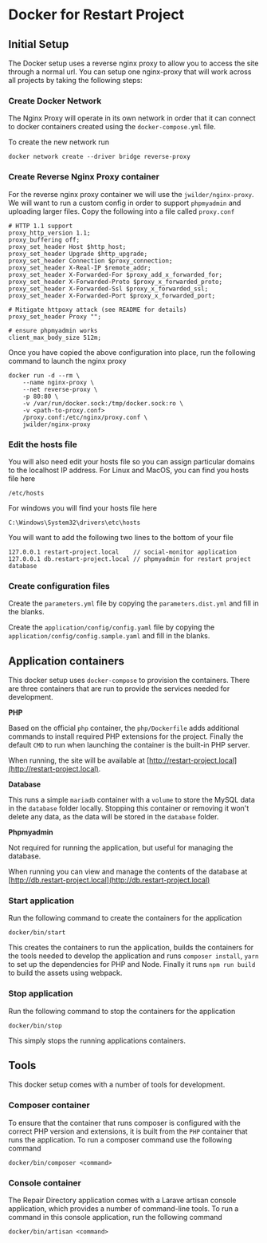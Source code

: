 # Docker for Restart Project

## Initial Setup

The Docker setup uses a reverse nginx proxy to allow you to access the site through a normal url. 
You can setup one nginx-proxy that will work across all projects by taking the following steps:

### Create Docker Network

The Nginx Proxy will operate in its own network in order that it can connect to docker containers
created using the `docker-compose.yml` file.
 
To create the new network run

    docker network create --driver bridge reverse-proxy
    
### Create Reverse Nginx Proxy container

For the reverse nginx proxy container we will use the `jwilder/nginx-proxy`. We will want to run a 
custom config in order to support `phpmyadmin` and uploading larger files. Copy the following into 
a file called `proxy.conf`

    # HTTP 1.1 support
    proxy_http_version 1.1;
    proxy_buffering off;
    proxy_set_header Host $http_host;
    proxy_set_header Upgrade $http_upgrade;
    proxy_set_header Connection $proxy_connection;
    proxy_set_header X-Real-IP $remote_addr;
    proxy_set_header X-Forwarded-For $proxy_add_x_forwarded_for;
    proxy_set_header X-Forwarded-Proto $proxy_x_forwarded_proto;
    proxy_set_header X-Forwarded-Ssl $proxy_x_forwarded_ssl;
    proxy_set_header X-Forwarded-Port $proxy_x_forwarded_port;
    
    # Mitigate httpoxy attack (see README for details)
    proxy_set_header Proxy "";
    
    # ensure phpmyadmin works
    client_max_body_size 512m;

Once you have copied the above configuration into place, run the following command to launch the nginx 
proxy

    docker run -d --rm \
        --name nginx-proxy \ 
        --net reverse-proxy \
        -p 80:80 \
        -v /var/run/docker.sock:/tmp/docker.sock:ro \
        -v <path-to-proxy.conf>
        /proxy.conf:/etc/nginx/proxy.conf \
        jwilder/nginx-proxy
        
### Edit the hosts file

You will also need edit your hosts file so you can assign particular domains to the localhost IP address.
For Linux and MacOS, you can find you hosts file here

    /etc/hosts
    
For windows you will find your hosts file here

    C:\Windows\System32\drivers\etc\hosts

You will want to add the following two lines to the bottom of your file

    127.0.0.1 restart-project.local    // social-monitor application
    127.0.0.1 db.restart-project.local // phpmyadmin for restart project database
    
### Create configuration files

Create the `parameters.yml` file by copying the `parameters.dist.yml` and fill in the blanks.

Create the `application/config/config.yaml` file by copying the `application/config/config.sample.yaml` and
fill in the blanks.

## Application containers
 
This docker setup uses `docker-compose` to provision the containers. There are three containers that are run
to provide the services needed for development. 

**PHP**

Based on the official `php` container, the `php/Dockerfile` adds additional commands to install required
PHP extensions for the project. Finally the default `CMD` to run when launching the container is the built-in
PHP server. 

When running, the site will be available at [http://restart-project.local](http://restart-project.local).

**Database**

This runs a simple `mariadb` container with a `volume` to store the MySQL data in the `database` folder locally.
Stopping this container or removing it won't delete any data, as the data will be stored in the `database` folder.

**Phpmyadmin**

Not required for running the application, but useful for managing the database. 

When running you can view and manage the contents of the database at 
[http://db.restart-project.local](http://db.restart-project.local)

### Start application

Run the following command to create the containers for the application

    docker/bin/start
    
This creates the containers to run the application, builds the containers for the tools needed to develop
the application and runs `composer install`, `yarn` to set up the dependencies for PHP and Node. Finally
it runs `npm run build` to build the assets using webpack.

### Stop application

Run the following command to stop the containers for the application

    docker/bin/stop
    
This simply stops the running applications containers.

## Tools

This docker setup comes with a number of tools for development.

### Composer container

To ensure that the container that runs composer is configured with the correct PHP version and extensions, 
it is built from the `PHP` container that runs the application. To run a composer command use the following
command

    docker/bin/composer <command>
    
### Console container

The Repair Directory application comes with a Larave artisan console application, which provides a 
number of command-line tools. To run a command in this console application, run the following command

    docker/bin/artisan <command>
    

